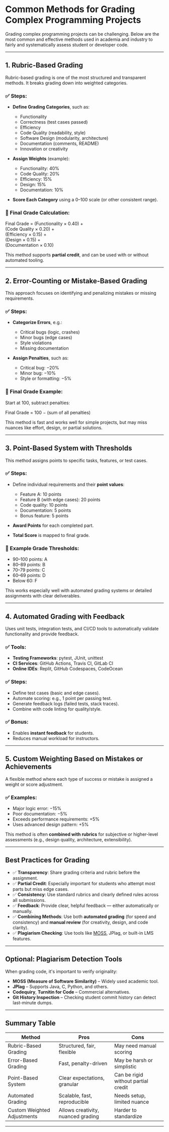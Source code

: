 # Common Methods for Grading Complex Programming Projects

Grading complex programming projects can be challenging. Below are the most common and effective methods used in academia and industry to fairly and systematically assess student or developer code.

---

## 1. Rubric-Based Grading

Rubric-based grading is one of the most structured and transparent methods. It breaks grading down into weighted categories.

### ✅ Steps:
- **Define Grading Categories**, such as:
  - Functionality
  - Correctness (test cases passed)
  - Efficiency
  - Code Quality (readability, style)
  - Software Design (modularity, architecture)
  - Documentation (comments, README)
  - Innovation or creativity

- **Assign Weights** (example):
  - Functionality: 40%
  - Code Quality: 20%
  - Efficiency: 15%
  - Design: 15%
  - Documentation: 10%

- **Score Each Category** using a 0–100 scale (or other consistent range).

### 🧮 Final Grade Calculation:
Final Grade = (Functionality × 0.40) +  
              (Code Quality × 0.20) +  
              (Efficiency × 0.15) +  
              (Design × 0.15) +  
              (Documentation × 0.10)

This method supports **partial credit**, and can be used with or without automated tooling.

---

## 2. Error-Counting or Mistake-Based Grading

This approach focuses on identifying and penalizing mistakes or missing requirements.

### ✅ Steps:
- **Categorize Errors**, e.g.:
  - Critical bugs (logic, crashes)
  - Minor bugs (edge cases)
  - Style violations
  - Missing documentation

- **Assign Penalties**, such as:
  - Critical bug: −20%
  - Minor bug: −10%
  - Style or formatting: −5%

### 🧮 Final Grade Example:
Start at 100, subtract penalties:

Final Grade = 100 − (sum of all penalties)

This method is fast and works well for simple projects, but may miss nuances like effort, design, or partial solutions.

---

## 3. Point-Based System with Thresholds

This method assigns points to specific tasks, features, or test cases.

### ✅ Steps:
- Define individual requirements and their **point values**:
  - Feature A: 10 points
  - Feature B (with edge cases): 20 points
  - Code quality: 10 points
  - Documentation: 5 points
  - Bonus feature: 5 points

- **Award Points** for each completed part.
- **Total Score** is mapped to final grade.

### 🧮 Example Grade Thresholds:
- 90–100 points: A  
- 80–89 points: B  
- 70–79 points: C  
- 60–69 points: D  
- Below 60: F

This works especially well with automated grading systems or detailed assignments with clear deliverables.

---

## 4. Automated Grading with Feedback

Uses unit tests, integration tests, and CI/CD tools to automatically validate functionality and provide feedback.

### ✅ Tools:
- **Testing Frameworks**: pytest, JUnit, unittest
- **CI Services**: GitHub Actions, Travis CI, GitLab CI
- **Online IDEs**: Replit, GitHub Codespaces, CodeOcean

### ✅ Steps:
- Define test cases (basic and edge cases).
- Automate scoring: e.g., 1 point per passing test.
- Generate feedback logs (failed tests, stack traces).
- Combine with code linting for quality/style.

### ✅ Bonus:
- Enables **instant feedback** for students.
- Reduces manual workload for instructors.

---

## 5. Custom Weighting Based on Mistakes or Achievements

A flexible method where each type of success or mistake is assigned a weight or score adjustment.

### ✅ Examples:
- Major logic error: −15%
- Poor documentation: −5%
- Exceeds performance requirements: +5%
- Uses advanced design pattern: +5%

This method is often **combined with rubrics** for subjective or higher-level assessments (e.g., design quality, architecture, extensibility).

---

## Best Practices for Grading

- ✅ **Transparency**: Share grading criteria and rubric before the assignment.
- ✅ **Partial Credit**: Especially important for students who attempt most parts but miss edge cases.
- ✅ **Consistency**: Use standard rubrics and clearly defined rules across all submissions.
- ✅ **Feedback**: Provide clear, helpful feedback — either automatically or manually.
- ✅ **Combining Methods**: Use both **automated grading** (for speed and consistency) and **manual review** (for creativity, design, and code clarity).
- ✅ **Plagiarism Checking**: Use tools like [MOSS](https://theory.stanford.edu/~aiken/moss/), JPlag, or built-in LMS features.

---

## Optional: Plagiarism Detection Tools

When grading code, it's important to verify originality:

- **MOSS (Measure of Software Similarity)** – Widely used academic tool.
- **JPlag** – Supports Java, C, Python, and others.
- **Codequiry**, **Turnitin for Code** – Commercial alternatives.
- **Git History Inspection** – Checking student commit history can detect last-minute dumps.

---

## Summary Table

| Method                         | Pros                                 | Cons                                |
|-------------------------------|--------------------------------------|-------------------------------------|
| Rubric-Based Grading          | Structured, fair, flexible           | May need manual scoring             |
| Error-Based Grading           | Fast, penalty-driven                 | May be harsh or simplistic          |
| Point-Based System            | Clear expectations, granular         | Can be rigid without partial credit |
| Automated Grading             | Scalable, fast, reproducible         | Needs setup, limited nuance         |
| Custom Weighted Adjustments   | Allows creativity, nuanced grading   | Harder to standardize               |

---

